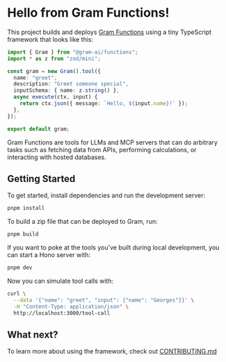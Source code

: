 # Hello from Gram Functions!

This project builds and deploys [Gram Functions](https://getgram.ai) using a
tiny TypeScript framework that looks like this:

```ts
import { Gram } from "@gram-ai/functions";
import * as z from "zod/mini";

const gram = new Gram().tool({
  name: "greet",
  description: "Greet someone special",
  inputSchema: { name: z.string() },
  async execute(ctx, input) {
    return ctx.json({ message: `Hello, ${input.name}!` });
  },
});

export default gram;
```

Gram Functions are tools for LLMs and MCP servers that can do arbitrary tasks
such as fetching data from APIs, performing calculations, or interacting with
hosted databases.

## Getting Started

To get started, install dependencies and run the development server:

```bash
pnpm install
```

To build a zip file that can be deployed to Gram, run:

```bash
pnpm build
```

If you want to poke at the tools you've built during local development, you can
start a Hono server with:

```bash
pnpm dev
```

Now you can simulate tool calls with:

```bash
curl \
  --data '{"name": "greet", "input": {"name": "Georges"}}' \
  -H "Content-Type: application/json" \
  http://localhost:3000/tool-call
```

## What next?

To learn more about using the framework, check out [CONTRIBUTING.md](./CONTRIBUTING.md)
